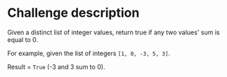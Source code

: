 # Challenge description


Given a distinct list of integer values, return true if any two values' sum is equal to 0.

For example, given the list of integers `[1, 0, -3, 5, 3]`.

Result = `True` (-3 and 3 sum to 0).
